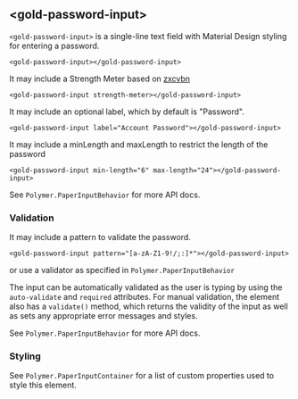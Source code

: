 
## &lt;gold-password-input&gt;

`<gold-password-input>` is a single-line text field with Material Design styling for entering a password.

    <gold-password-input></gold-password-input>

It may include a Strength Meter based on [zxcvbn](https://github.com/dropbox/zxcvbn)

    <gold-password-input strength-meter></gold-password-input>

It may include an optional label, which by default is "Password".

    <gold-password-input label="Account Password"></gold-password-input>

It may include a minLength and maxLength to restrict the length of the password

    <gold-password-input min-length="6" max-length="24"></gold-password-input>

See `Polymer.PaperInputBehavior` for more API docs.

### Validation

It may include a pattern to validate the password.

    <gold-password-input pattern="[a-zA-Z1-9!/;:]*"></gold-password-input>

or use a validator as specified in `Polymer.PaperInputBehavior`

The input can be automatically validated as the user is typing by using the `auto-validate` and `required` attributes. For manual validation, the element also has a `validate()` method, which returns the validity of the input as well as sets any appropriate error messages and styles.

See `Polymer.PaperInputBehavior` for more API docs.

### Styling

See `Polymer.PaperInputContainer` for a list of custom properties used to
style this element.

